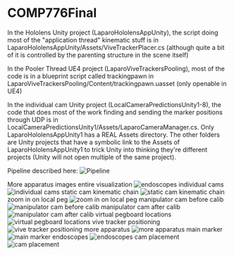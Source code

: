 # COMP776Final

In the Hololens Unity project (LaparoHololensAppUnity), the script doing most of the "application thread" kinematic stuff is in LaparoHololensAppUnity/Assets/ViveTrackerPlacer.cs (although quite a bit of it is controlled by the parenting structure in the scene itself)

In the Pooler Thread UE4 project (LaparoViveTrackersPooling), most of the code is in a blueprint script called trackingpawn in LaparoViveTrackersPooling/Content/trackingpawn.uasset (only openable in UE4)

In the individual cam Unity project (LocalCameraPredictionsUnity1-8), the code that does most of the work finding and sending the marker positions through UDP is in LocalCameraPredictionsUnity1/Assets/LaparoCameraManager.cs. Only LaparoHololensAppUnity1 has a REAL Assets directory. The other folders are Unity projects that have a symbolic link to the Assets of LaparoHololensAppUnity1 to trick Unity into thinking they're different projects (Unity will not open multiple of the same project).

Pipeline described here:
![Pipeline](pipeline.png)

More apparatus images
entire visualization
![endoscopes](__images/vis.png)
individual cams
![individual cams](__images/indivcams.png)
static cam kinematic chain
![static cam kinematic chain](__images/staticcam.png)
zoom in on local peg
![zoom in on local peg](__images/localpeg.jpg)
manipulator cam before calib
![manipulator cam before calib](__images/dyncam1.png)
manipulator cam after calib
![manipulator cam after calib](__images/dyncam2.png)
virtual pegboard locations
![virtual pegboard locations](__images/pegcalib.jpg)
vive tracker positioning
![vive tracker positioning](__images/markercalib.jpg)
more apparatus
![more apparatus](__images/teaser2.png)
main marker
![main marker](__images/mainmarker.png)
endoscopes
![endoscopes](__images/endo.png)
cam placement
![cam placement](__images/cams.jpg)